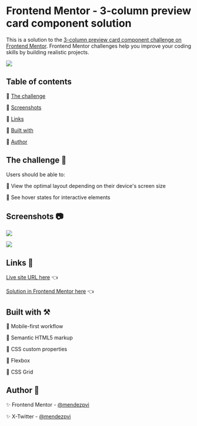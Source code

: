 # Frontend Mentor - 3-column preview card component solution

This is a solution to the [3-column preview card component challenge on Frontend Mentor](https://www.frontendmentor.io/challenges/3column-preview-card-component-pH92eAR2-). Frontend Mentor challenges help you improve your coding skills by building realistic projects. 

![](./assets/screenshots/sample.gif)

## Table of contents

🔳 [The challenge](#the-challenge-muscle)

🔳 [Screenshots](#screenshots-camera)

🔳 [Links](#links-link)

🔳 [Built with](#built-with-hammer_and_pick)

🔳 [Author](#author-beginner)


## The challenge :muscle:

Users should be able to:

🎯 View the optimal layout depending on their device's screen size

🎯 See hover states for interactive elements


## Screenshots :camera:

![](./assets/screenshots/mobile.avif)

![](./assets/screenshots/desktop.avif)


## Links :link:

[Live site URL here](https://mendezpvi.github.io/fem-3-column-card/) 👈

[Solution in Frontend Mentor here](https://www.frontendmentor.io/solutions/3-column-preview-card-component-using-grid-XBa8_s__cD) 👈


## Built with :hammer_and_pick:

📌 Mobile-first workflow

📌 Semantic HTML5 markup

📌 CSS custom properties

📌 Flexbox

📌 CSS Grid


## Author :beginner:

✨ Frontend Mentor - [@mendezpvi](https://www.frontendmentor.io/profile/mendezpvi)

✨ X-Twitter - [@mendezpvi](https://x.com/mendezpvi)